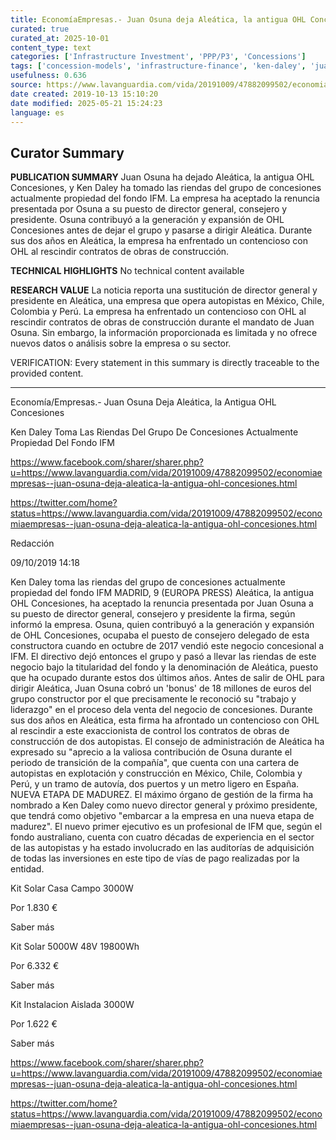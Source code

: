 ```yaml
---
title: EconomíaEmpresas.- Juan Osuna deja Aleática, la antigua OHL Concesiones
curated: true
curated_at: 2025-10-01
content_type: text
categories: ['Infrastructure Investment', 'PPP/P3', 'Concessions']
tags: ['concession-models', 'infrastructure-finance', 'ken-daley', 'juan-osuna', 'aleática', 'ohl-concesiones', 'ifm-foundation', 'project-management', 'risk-allocation']
usefulness: 0.636
source: https://www.lavanguardia.com/vida/20191009/47882099502/economiaempresas--juan-osuna-deja-aleatica-la-antigua-ohl-concesiones.html
date created: 2019-10-13 15:10:20
date modified: 2025-05-21 15:24:23
language: es
---
```

## Curator Summary

**PUBLICATION SUMMARY**
Juan Osuna ha dejado Aleática, la antigua OHL Concesiones, y Ken Daley ha tomado las riendas del grupo de concesiones actualmente propiedad del fondo IFM. La empresa ha aceptado la renuncia presentada por Osuna a su puesto de director general, consejero y presidente. Osuna contribuyó a la generación y expansión de OHL Concesiones antes de dejar el grupo y pasarse a dirigir Aleática. Durante sus dos años en Aleática, la empresa ha enfrentado un contencioso con OHL al rescindir contratos de obras de construcción.

**TECHNICAL HIGHLIGHTS**
No technical content available

**RESEARCH VALUE**
La noticia reporta una sustitución de director general y presidente en Aleática, una empresa que opera autopistas en México, Chile, Colombia y Perú. La empresa ha enfrentado un contencioso con OHL al rescindir contratos de obras de construcción durante el mandato de Juan Osuna. Sin embargo, la información proporcionada es limitada y no ofrece nuevos datos o análisis sobre la empresa o su sector.

VERIFICATION: Every statement in this summary is directly traceable to the provided content.

---

Economía/Empresas.- Juan Osuna Deja Aleática, la Antigua OHL Concesiones

Ken Daley Toma Las Riendas Del Grupo De Concesiones Actualmente Propiedad Del Fondo IFM

 <https://www.facebook.com/sharer/sharer.php?u=https://www.lavanguardia.com/vida/20191009/47882099502/economiaempresas--juan-osuna-deja-aleatica-la-antigua-ohl-concesiones.html>

 <https://twitter.com/home?status=https://www.lavanguardia.com/vida/20191009/47882099502/economiaempresas--juan-osuna-deja-aleatica-la-antigua-ohl-concesiones.html>

Redacción

09/10/2019 14:18

Ken Daley toma las riendas del grupo de concesiones actualmente propiedad del fondo IFM MADRID, 9 (EUROPA PRESS) Aleática, la antigua OHL Concesiones, ha aceptado la renuncia presentada por Juan Osuna a su puesto de director general, consejero y presidente la firma, según informó la empresa. Osuna, quien contribuyó a la generación y expansión de OHL Concesiones, ocupaba el puesto de consejero delegado de esta constructora cuando en octubre de 2017 vendió este negocio concesional a IFM. El directivo dejó entonces el grupo y pasó a llevar las riendas de este negocio bajo la titularidad del fondo y la denominación de Aleática, puesto que ha ocupado durante estos dos últimos años. Antes de salir de OHL para dirigir Aleática, Juan Osuna cobró un 'bonus' de 18 millones de euros del grupo constructor por el que precisamente le reconoció su "trabajo y liderazgo" en el proceso dela venta del negocio de concesiones. Durante sus dos años en Aleática, esta firma ha afrontado un contencioso con OHL al rescindir a este exaccionista de control los contratos de obras de construcción de dos autopistas. El consejo de administración de Aleática ha expresado su "aprecio a la valiosa contribución de Osuna durante el periodo de transición de la compañía", que cuenta con una cartera de autopistas en explotación y construcción en México, Chile, Colombia y Perú, y un tramo de autovía, dos puertos y un metro ligero en España. NUEVA ETAPA DE MADUREZ. El máximo órgano de gestión de la firma ha nombrado a Ken Daley como nuevo director general y próximo presidente, que tendrá como objetivo "embarcar a la empresa en una nueva etapa de madurez". El nuevo primer ejecutivo es un profesional de IFM que, según el fondo australiano, cuenta con cuatro décadas de experiencia en el sector de las autopistas y ha estado involucrado en las auditorías de adquisición de todas las inversiones en este tipo de vías de pago realizadas por la entidad.

Kit Solar Casa Campo 3000W

Por 1.830 €

Saber más

Kit Solar 5000W 48V 19800Wh

Por 6.332 €

Saber más

Kit Instalacion Aislada 3000W

Por 1.622 €

Saber más

 <https://www.facebook.com/sharer/sharer.php?u=https://www.lavanguardia.com/vida/20191009/47882099502/economiaempresas--juan-osuna-deja-aleatica-la-antigua-ohl-concesiones.html>

 <https://twitter.com/home?status=https://www.lavanguardia.com/vida/20191009/47882099502/economiaempresas--juan-osuna-deja-aleatica-la-antigua-ohl-concesiones.html>
